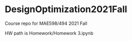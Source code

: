 # DesignOptimization2021Fall
Course repo for MAE598/494 2021 Fall

HW path is Homework/Homework 3.ipynb
